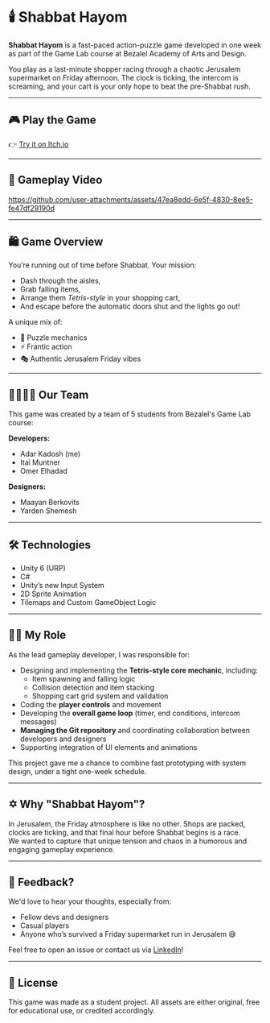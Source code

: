 # 🕯️ Shabbat Hayom

**Shabbat Hayom** is a fast-paced action-puzzle game developed in one week as part of the Game Lab course at Bezalel Academy of Arts and Design.

You play as a last-minute shopper racing through a chaotic Jerusalem supermarket on Friday afternoon. The clock is ticking, the intercom is screaming, and your cart is your only hope to beat the pre-Shabbat rush.

---

## 🎮 Play the Game
👉 [Try it on Itch.io](https://yarden-shemesh.itch.io/shabbat-hayom)

---

## 🎥 Gameplay Video

https://github.com/user-attachments/assets/47ea8edd-6e5f-4830-8ee5-fe47df29190d

---


## 🛍️ Game Overview

You’re running out of time before Shabbat. Your mission:
- Dash through the aisles,
- Grab falling items,
- Arrange them *Tetris-style* in your shopping cart,
- And escape before the automatic doors shut and the lights go out!

A unique mix of:
- 🧠 Puzzle mechanics  
- ⚡ Frantic action  
- 🎭 Authentic Jerusalem Friday vibes  

---

## 👨‍👩‍👧‍👦 Our Team

This game was created by a team of 5 students from Bezalel's Game Lab course:

**Developers:**
- Adar Kadosh (me)
- Itai Muntner
- Omer Elhadad

**Designers:**
- Maayan Berkovits
- Yarden Shemesh

---

## 🛠️ Technologies
- Unity 6 (URP)
- C#
- Unity’s new Input System
- 2D Sprite Animation
- Tilemaps and Custom GameObject Logic

---

## 👨‍💻 My Role

As the lead gameplay developer, I was responsible for:

- Designing and implementing the **Tetris-style core mechanic**, including:
  - Item spawning and falling logic
  - Collision detection and item stacking
  - Shopping cart grid system and validation
- Coding the **player controls** and movement
- Developing the **overall game loop** (timer, end conditions, intercom messages)
- **Managing the Git repository** and coordinating collaboration between developers and designers
- Supporting integration of UI elements and animations

This project gave me a chance to combine fast prototyping with system design, under a tight one-week schedule.

---

## ✡️ Why "Shabbat Hayom"?

In Jerusalem, the Friday atmosphere is like no other. Shops are packed, clocks are ticking, and that final hour before Shabbat begins is a race.  
We wanted to capture that unique tension and chaos in a humorous and engaging gameplay experience.

---

## 🙏 Feedback?

We'd love to hear your thoughts, especially from:
- Fellow devs and designers
- Casual players
- Anyone who’s survived a Friday supermarket run in Jerusalem 😅

Feel free to open an issue or contact us via [LinkedIn](https://www.linkedin.com/in/adar-kadosh-110003221/)!

---

## 📃 License

This game was made as a student project. All assets are either original, free for educational use, or credited accordingly.

